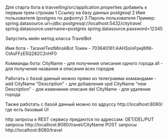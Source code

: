 Для старта бота в travvelling/src/application.properties добавить к первым трем  строкам 
1 Ссылку на базу данных postgesql
2 Имя пользователя (postgres по дефолту)
3 Пароль пользователя
Пример:
spring.datasource.url=jdbc:postgresql://localhost:5432/citytravel
spring.datasource.username=postgres
spring.datasource.password=12345

Запустить мейн метод класса TravelBot

Имя бота - TaravelTestMinskBot
Токен - 703640161:AAHSsIoFpej8INl-CtAsFFzE5Q282C2nHF0

Комманды бота:
CityName - для получения описания одного города
all - для получения названия и описания всех городов

Работать с базой даеный можно прямо из телеграмма  комаандами - 
add CityName "Description"  - для добавления
upd CityName "new Description"  - для изменения описаня
del CityName - для удаления города

Также работать с базой данный можно по адруссу http://localhost:8080/ где есть базовый UI

http запросы к REST сервису предаются по адрессам:
GET/DEL/PUT запросы http://localhost:8080/travel/CityName
POST запросы http://localhost:8080/travel